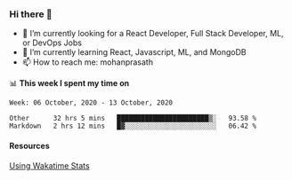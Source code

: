 ### Hi there 👋

- 🔭 I’m currently looking for a React Developer, Full Stack Developer, ML, or DevOps Jobs
- 🌱 I’m currently learning React, Javascript, ML, and MongoDB
- 📫 How to reach me: mohanprasath

📊 **This week I spent my time on**
<!--START_SECTION:waka-->
```text
Week: 06 October, 2020 - 13 October, 2020

Other      32 hrs 5 mins   ███████████████████████▒░   93.58 % 
Markdown   2 hrs 12 mins   █▓░░░░░░░░░░░░░░░░░░░░░░░   06.42 % 
```
<!--END_SECTION:waka-->

#### Resources
[Using Wakatime Stats](https://github.com/marketplace/actions/waka-readme)

